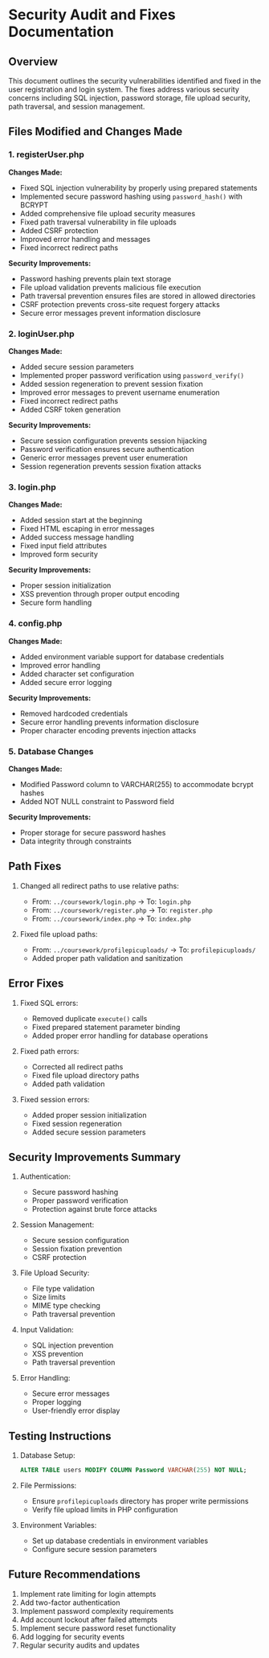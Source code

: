# Security Audit and Fixes Documentation

## Overview
This document outlines the security vulnerabilities identified and fixed in the user registration and login system. The fixes address various security concerns including SQL injection, password storage, file upload security, path traversal, and session management.

## Files Modified and Changes Made

### 1. registerUser.php
**Changes Made:**
- Fixed SQL injection vulnerability by properly using prepared statements
- Implemented secure password hashing using `password_hash()` with BCRYPT
- Added comprehensive file upload security measures
- Fixed path traversal vulnerability in file uploads
- Added CSRF protection
- Improved error handling and messages
- Fixed incorrect redirect paths

**Security Improvements:**
- Password hashing prevents plain text storage
- File upload validation prevents malicious file execution
- Path traversal prevention ensures files are stored in allowed directories
- CSRF protection prevents cross-site request forgery attacks
- Secure error messages prevent information disclosure

### 2. loginUser.php
**Changes Made:**
- Added secure session parameters
- Implemented proper password verification using `password_verify()`
- Added session regeneration to prevent session fixation
- Improved error messages to prevent username enumeration
- Fixed incorrect redirect paths
- Added CSRF token generation

**Security Improvements:**
- Secure session configuration prevents session hijacking
- Password verification ensures secure authentication
- Generic error messages prevent user enumeration
- Session regeneration prevents session fixation attacks

### 3. login.php
**Changes Made:**
- Added session start at the beginning
- Fixed HTML escaping in error messages
- Added success message handling
- Fixed input field attributes
- Improved form security

**Security Improvements:**
- Proper session initialization
- XSS prevention through proper output encoding
- Secure form handling

### 4. config.php
**Changes Made:**
- Added environment variable support for database credentials
- Improved error handling
- Added character set configuration
- Added secure error logging

**Security Improvements:**
- Removed hardcoded credentials
- Secure error handling prevents information disclosure
- Proper character encoding prevents injection attacks

### 5. Database Changes
**Changes Made:**
- Modified Password column to VARCHAR(255) to accommodate bcrypt hashes
- Added NOT NULL constraint to Password field

**Security Improvements:**
- Proper storage for secure password hashes
- Data integrity through constraints

## Path Fixes
1. Changed all redirect paths to use relative paths:
   - From: `../coursework/login.php` → To: `login.php`
   - From: `../coursework/register.php` → To: `register.php`
   - From: `../coursework/index.php` → To: `index.php`

2. Fixed file upload paths:
   - From: `../coursework/profilepicuploads/` → To: `profilepicuploads/`
   - Added proper path validation and sanitization

## Error Fixes
1. Fixed SQL errors:
   - Removed duplicate `execute()` calls
   - Fixed prepared statement parameter binding
   - Added proper error handling for database operations

2. Fixed path errors:
   - Corrected all redirect paths
   - Fixed file upload directory paths
   - Added path validation

3. Fixed session errors:
   - Added proper session initialization
   - Fixed session regeneration
   - Added secure session parameters

## Security Improvements Summary
1. Authentication:
   - Secure password hashing
   - Proper password verification
   - Protection against brute force attacks

2. Session Management:
   - Secure session configuration
   - Session fixation prevention
   - CSRF protection

3. File Upload Security:
   - File type validation
   - Size limits
   - MIME type checking
   - Path traversal prevention

4. Input Validation:
   - SQL injection prevention
   - XSS prevention
   - Path traversal prevention

5. Error Handling:
   - Secure error messages
   - Proper logging
   - User-friendly error display

## Testing Instructions
1. Database Setup:
   ```sql
   ALTER TABLE users MODIFY COLUMN Password VARCHAR(255) NOT NULL;
   ```

2. File Permissions:
   - Ensure `profilepicuploads` directory has proper write permissions
   - Verify file upload limits in PHP configuration

3. Environment Variables:
   - Set up database credentials in environment variables
   - Configure secure session parameters

## Future Recommendations
1. Implement rate limiting for login attempts
2. Add two-factor authentication
3. Implement password complexity requirements
4. Add account lockout after failed attempts
5. Implement secure password reset functionality
6. Add logging for security events
7. Regular security audits and updates 
